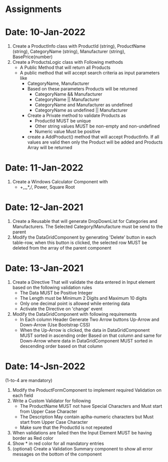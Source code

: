 # Assignments

# Date: 10-Jan-2022

1. Create a ProductInfo class with ProductId (string), ProductName (string), CategoryName (string), Manufacturer (string), BasePrice(number)
2. Create a ProductsLogic class with Following methods
    -  A Public Method that will return all Products
    - A public method that will accept search criteria as input parameters like
        - CategoryName, Manufacturer
        - Based on these parameters Products will be returned   
            - CategoryName && Manufacturer
            - CategoryName || Manufacturer    
            - CategoryName and Manufacturer as undefined
            - CategoryName  as undefined || Manufacturer
        - Create a Private method to validate Products as    
            - ProductId MUST be unique
            - Other string values MUST be non-empty and non-undefined
            - Numeric value Must be positive
        - create a AddProduct() method that will accept ProductInfo. If all values are valid then only the Product will be added and Products Array will be returned      

# Date: 11-Jan-2022
1. Create a Windows Calculator Component with 
    - +,_,*,/, Power, Square Root

# Date: 12-Jan-2021
1. Create a Reusable <SelectComponent> that will generate DropDownList for Categories and Manufacturers. The Selected Category/Manufacture must be send to the parent
2. Modify the DataGridComponent by generating 'Delete' button in each table-row, when this button is clicked, the selected row MUST be deleted from the array of the parent component  

# Date: 13-Jan-2021

1. Create a Directive That will validate the data entered in Input element based on the following validation rules
    - The Data MUST be Positive Integer
    - The Length must be Minimum 2 Digits and Maximum 10 digits
    - Only one decimal point is allowed while entering data
    - Activate the Directive on 'change' event
2. Modify the DataGridComponent with following requirements
    - In Each column Header Generate Two Arrow buttons Up-Arrow and Down-Arrow (Use Bootstrap CSS)
    - When the Up-Arrow is clicked, the data in DataGridComponent MUST sorted in ascending order Based on that column and same for Down-Arrow where data in DataGridComponent MUST sorted in descending order based on that column      

# Date: 14-Jsn-2022
 (1-to-4 are mandatory)
1. Modify the ProductFormComponent to implement required Validation on each field 
2. Write a Custom Validator for following
    - The ProductName MUST not have Special Characters and Must start from Upper Case Character 
    - The Description May contain aplha-numeric characters but Must start from Upper Case Character 
    - Make sure that the ProductId is not repeated
3. When validations are failed then the Input Element MUST be having border as Red color
4. Show * in red color for all mandatory entries
5. (optional) Create a Validation Summary component to show all error messages on the bottom of the component

